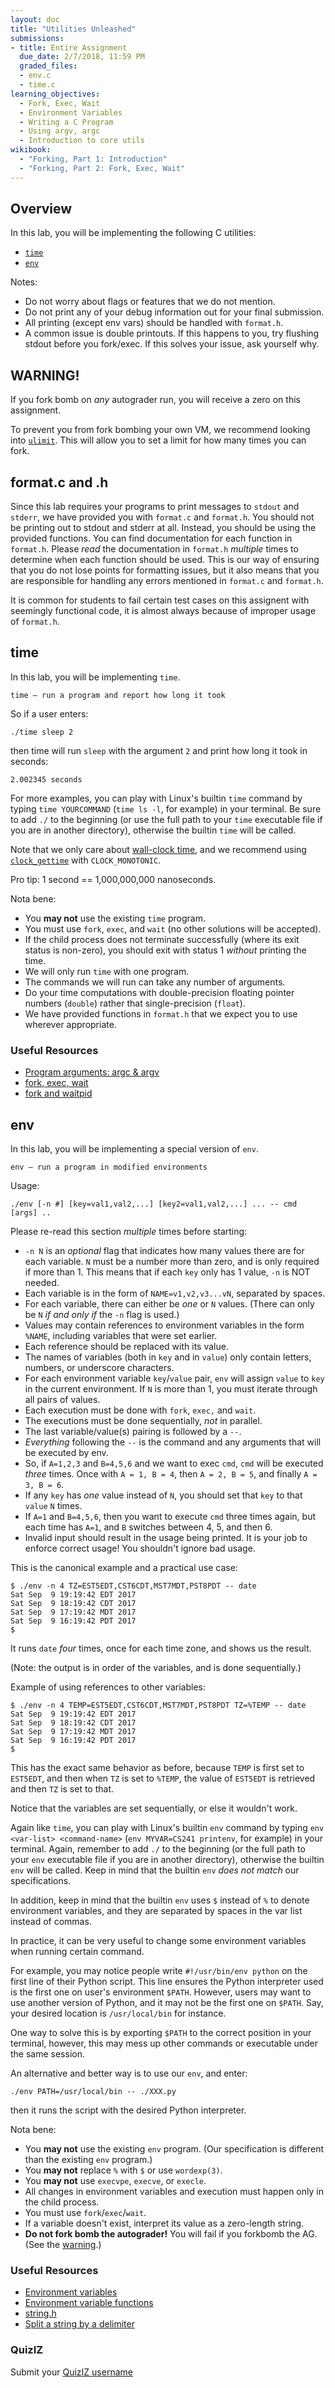 ```yaml
---
layout: doc
title: "Utilities Unleashed"
submissions:
- title: Entire Assignment
  due_date: 2/7/2018, 11:59 PM
  graded_files:
  - env.c
  - time.c
learning_objectives:
  - Fork, Exec, Wait
  - Environment Variables
  - Writing a C Program
  - Using argv, argc
  - Introduction to core utils
wikibook:
  - "Forking, Part 1: Introduction"
  - "Forking, Part 2: Fork, Exec, Wait"
---
```


## Overview

In this lab, you will be implementing the following C utilities:

*   [`time`](#time)
*   [`env`](#env)

Notes:

*   Do not worry about flags or features that we do not mention.
*   Do not print any of your debug information out for your final submission.
*   All printing (except env vars) should be handled with `format.h`.
*   A common issue is double printouts. If this happens to you, try flushing stdout before you fork/exec. If this solves your issue, ask yourself why.

## WARNING!

If you fork bomb on *any* autograder run, you will receive a zero on this assignment.

To prevent you from fork bombing your own VM, we recommend looking into [`ulimit`](https://ss64.com/bash/ulimit.html). This will allow you to set a limit for how many times you can fork.

## format.c and .h

Since this lab requires your programs to print messages to `stdout` and `stderr`, we have provided you with `format.c` and `format.h`. You should not be printing out to stdout and stderr at all. Instead, you should be using the provided functions. You can find documentation for each function in `format.h`. Please *read* the documentation in `format.h` _multiple_ times to determine when each function should be used. This is our way of ensuring that you do not lose points for formatting issues, but it also means that you are responsible for handling any errors mentioned in `format.c` and `format.h`.

It is common for students to fail certain test cases on this assignent with seemingly functional code, it is almost always because of improper usage of `format.h`.

## time

In this lab, you will be implementing `time`.

```
time – run a program and report how long it took
```

So if a user enters:

```
./time sleep 2
```

then time will run `sleep` with the argument `2` and print how long it took in seconds:

```
2.002345 seconds
```

For more examples, you can play with Linux's builtin `time` command by typing `time YOURCOMMAND` (`time ls -l`, for example) in your terminal. Be sure to add `./` to the beginning (or use the full path to your `time` executable file if you are in another directory), otherwise the builtin `time` will be called.

Note that we only care about [wall-clock time](https://en.wikipedia.org/wiki/Wall-clock_time), and we recommend using [`clock_gettime`](http://linux.die.net/man/3/clock_gettime) with `CLOCK_MONOTONIC`.

Pro tip: 1 second == 1,000,000,000 nanoseconds.

Nota bene:

*   You __may not__ use the existing `time` program.
*   You must use `fork`, `exec`, and `wait` (no other solutions will be accepted).
*   If the child process does not terminate successfully (where its exit status is non-zero), you should exit with status 1 _without_ printing the time.
*   We will only run `time` with one program.
*   The commands we will run can take any number of arguments.
*   Do your time computations with double-precision floating pointer numbers (`double`) rather that single-precision (`float`).
*   We have provided functions in `format.h` that we expect you to use wherever appropriate.


### Useful Resources

*   [Program arguments: argc & argv](http://cs-education.github.io/sys/#chapter/2/section/0/activity/0)
*   [fork, exec, wait](https://github.com/angrave/SystemProgramming/wiki/Forking%2C-Part-2%3A-Fork%2C-Exec%2C-Wait)
*   [fork and waitpid](http://cs-education.github.io/sys/#chapter/5/section/1/activity/0)

## env

In this lab, you will be implementing a special version of `env`.

```
env – run a program in modified environments
```

Usage:

```
./env [-n #] [key=val1,val2,...] [key2=val1,val2,...] ... -- cmd [args] ..
```

Please re-read this section *multiple* times before starting:
* `-n N` is an _optional_ flag that indicates how many values there are for each variable. `N` must be a number more than zero, and is only required if more than 1. This means that if each `key` only has 1 value, `-n` is NOT needed.
* Each variable is in the form of `NAME=v1,v2,v3...vN`, separated by spaces.
* For each variable, there can either be *one* or `N` values. (There can only be `N` _if and only if_ the `-n` flag is used.)
* Values may contain references to environment variables in the form `%NAME`, including variables that were set earlier.
* Each reference should be replaced with its value.
* The names of variables (both in `key` and in `value`) only contain letters, numbers, or underscore characters.
* For each environment variable `key`/`value` pair, `env` will assign `value` to `key` in the current environment. If `N` is more than 1, you must iterate through all pairs of values.
* Each execution must be done with `fork`, `exec,` and `wait`.
* The executions must be done sequentially, *not* in parallel.
* The last variable/value(s) pairing is followed by a `--`.
* *Everything* following the `--` is the command and any arguments that will be executed by env.
* So, if `A=1,2,3` and `B=4,5,6` and we want to exec `cmd`, `cmd` will be executed *three* times. Once with `A = 1, B = 4`, then `A = 2, B = 5`, and finally `A = 3, B = 6`.
* If any `key` has *one* value instead of `N`, you should set that `key` to that `value` `N` times.
* If `A=1` and `B=4,5,6`, then you want to execute `cmd` three times again, but each time has `A=1`, and `B` switches between 4, 5, and then 6.
* Invalid input should result in the usage being printed. It is your job to enforce correct usage! You shouldn't ignore bad usage.

This is the canonical example and a practical use case:

```
$ ./env -n 4 TZ=EST5EDT,CST6CDT,MST7MDT,PST8PDT -- date
Sat Sep  9 19:19:42 EDT 2017
Sat Sep  9 18:19:42 CDT 2017
Sat Sep  9 17:19:42 MDT 2017
Sat Sep  9 16:19:42 PDT 2017
$
```

It runs `date` *four* times, once for each time zone, and shows us the result. 

(Note: the output is in order of the variables, and is done sequentially.)

Example of using references to other variables:

```
$ ./env -n 4 TEMP=EST5EDT,CST6CDT,MST7MDT,PST8PDT TZ=%TEMP -- date
Sat Sep  9 19:19:42 EDT 2017
Sat Sep  9 18:19:42 CDT 2017
Sat Sep  9 17:19:42 MDT 2017
Sat Sep  9 16:19:42 PDT 2017
$
```

This has the exact same behavior as before, because `TEMP` is first set to `EST5EDT`, and then when `TZ` is set to `%TEMP`, the value of `EST5EDT` is retrieved and then `TZ` is set to that.

Notice that the variables are set sequentially, or else it wouldn't work.

Again like `time`, you can play with Linux's builtin `env` command by typing `env <var-list> <command-name>` (`env MYVAR=CS241 printenv`, for example) in your terminal. Again, remember to add `./` to the beginning (or the full path to your `env` executable file if you are in another directory), otherwise the builtin `env` will be called. Keep in mind that the builtin `env` *does not match* our specifications.

In addition, keep in mind that the builtin `env` uses `$` instead of `%` to denote environment variables, and they are separated by spaces in the var list instead of commas.

In practice, it can be very useful to change some environment variables when running certain command.

For example, you may notice people write `#!/usr/bin/env python` on the first line of their Python script. This line ensures the Python interpreter used is the first one on user's environment `$PATH`. However, users may want to use another version of Python, and it may not be the first one on `$PATH`. Say, your desired location is `/usr/local/bin` for instance.

One way to solve this is by exporting `$PATH` to the correct position in your terminal, however, this may mess up other commands or executable under the same session.

An alternative and better way is to use our `env`, and enter:

```
./env PATH=/usr/local/bin -- ./XXX.py
```

then it runs the script with the desired Python interpreter.

Nota bene:

*   You __may not__ use the existing `env` program. (Our specification is different than the existing `env` program.)
*   You __may not__ replace `%` with `$` or use `wordexp(3)`.
*   You __may not__ use `execvpe`, `execve`, or `execle`.
*   All changes in environment variables and execution must happen only in the child process.
*   You must use `fork`/`exec`/`wait`.
*   If a variable doesn't exist, interpret its value as a zero-length string.
*   __Do not fork bomb the autograder!__ You will fail if you forkbomb the AG. (See the [warning](#warning).)

### Useful Resources
*   [Environment variables](http://cs-education.github.io/sys/#chapter/2/section/1/activity/0)
*   [Environment variable functions](http://www.gnu.org/software/libc/manual/html_node/Environment-Variables.html)
*   [string.h](http://man7.org/linux/man-pages/man3/string.3.html)
*   [Split a string by a delimiter](https://www.quora.com/How-do-you-write-a-C-program-to-split-a-string-by-a-delimiter)

### QuizIZ

Submit your [QuizIZ username](https://docs.google.com/forms/d/e/1FAIpQLSeFW7Aj5mgRw0OM7cvhq1maHVRHb-IWpkYnpgu1q7ARVMrp0Q/viewform?usp=sf_link)
